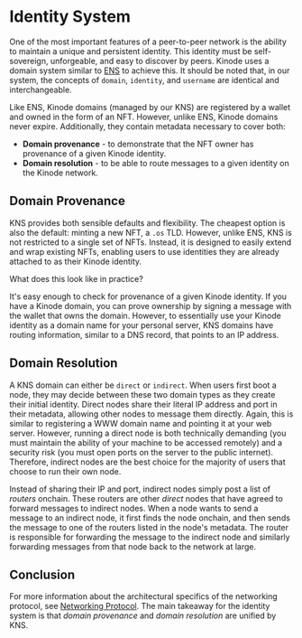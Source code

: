 # Identity System

One of the most important features of a peer-to-peer network is the ability to maintain a unique and persistent identity.
This identity must be self-sovereign, unforgeable, and easy to discover by peers.
Kinode uses a domain system similar to [ENS](https://ens.domains/) to achieve this.
It should be noted that, in our system, the concepts of `domain`, `identity`, and `username` are identical and interchangeable.

Like ENS, Kinode domains (managed by our KNS) are registered by a wallet and owned in the form of an NFT.
However, unlike ENS, Kinode domains never expire. Additionally, they contain metadata necessary to cover both:

- **Domain provenance** - to demonstrate that the NFT owner has provenance of a given Kinode identity.
- **Domain resolution** - to be able to route messages to a given identity on the Kinode network.

## Domain Provenance

KNS provides both sensible defaults and flexibility.
The cheapest option is also the default: minting a new NFT, a `.os` TLD.
However, unlike ENS, KNS is not restricted to a single set of NFTs.
Instead, it is designed to easily extend and wrap existing NFTs, enabling users to use identities they are already attached to as their Kinode identity.

What does this look like in practice?

It's easy enough to check for provenance of a given Kinode identity.
If you have a Kinode domain, you can prove ownership by signing a message with the wallet that owns the domain.
However, to essentially use your Kinode identity as a domain name for your personal server, KNS domains have routing information, similar to a DNS record, that points to an IP address.

## Domain Resolution

A KNS domain can either be `direct` or `indirect`.
When users first boot a node, they may decide between these two domain types as they create their initial identity.
Direct nodes share their literal IP address and port in their metadata, allowing other nodes to message them directly.
Again, this is similar to registering a WWW domain name and pointing it at your web server.
However, running a direct node is both technically demanding (you must maintain the ability of your machine to be accessed remotely) and a security risk (you must open ports on the server to the public internet).
Therefore, indirect nodes are the best choice for the majority of users that choose to run their own node.

Instead of sharing their IP and port, indirect nodes simply post a list of _routers_ onchain.
These routers are other _direct_ nodes that have agreed to forward messages to indirect nodes.
When a node wants to send a message to an indirect node, it first finds the node onchain, and then sends the message to one of the routers listed in the node's metadata.
The router is responsible for forwarding the message to the indirect node and similarly forwarding messages from that node back to the network at large.

## Conclusion

For more information about the architectural specifics of the networking protocol, see [Networking Protocol](./networking_protocol.md).
The main takeaway for the identity system is that _domain provenance_ and _domain resolution_ are unified by KNS.

